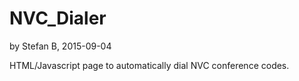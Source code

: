 # NVC_Dialer
by Stefan B, 2015-09-04

HTML/Javascript page to automatically dial NVC conference codes.

